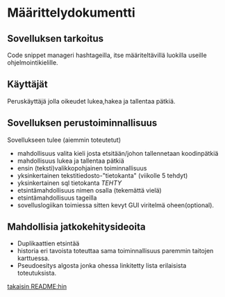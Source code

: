 # Määrittelydokumentti

## Sovelluksen tarkoitus

Code snippet manageri hashtageilla, itse määriteltävillä luokilla useille 
ohjelmointikielille.

## Käyttäjät

Peruskäyttäjä jolla oikeudet lukea,hakea ja tallentaa pätkiä.

## Sovelluksen perustoiminnallisuus

Sovellukseen tulee 
(aiemmin toteutetut)
* mahdollisuus valita kieli josta etsitään/johon tallennetaan koodinpätkiä
* mahdollisuus lukea ja tallentaa pätkiä
* ensin (teksti)valikkopohjainen toiminnallisuus
* yksinkertainen tekstitiedosto-"tietokanta"
(viikolle 5 tehdyt)
* yksinkertainen sql tietokanta *TEHTY*
* etsintämahdollisuus nimen osalla
(tekemättä vielä)
* etsintämahdollisuus tageilla
* sovelluslogiikan toimiessa sitten kevyt GUI viritelmä oheen(optional).

## Mahdollisia jatkokehitysideoita

* Duplikaattien etsintää
* historia eri tavoista toteuttaa sama toiminnallisuus paremmin taitojen 
karttuessa.
* Pseudoesitys algosta jonka ohessa linkitetty lista erilaisista toteutuksista.

[takaisin README:hin](https://github.com/sanikk/ot-harjoitust/blob/master/README.md)

